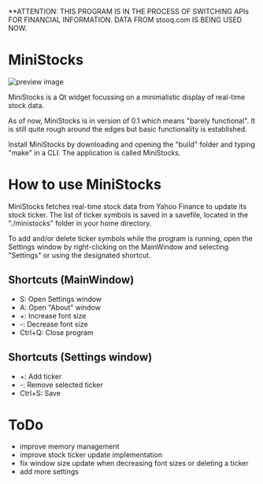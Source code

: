 **ATTENTION: THIS PROGRAM IS IN THE PROCESS OF SWITCHING APIs FOR FINANCIAL INFORMATION. DATA FROM stooq.com IS BEING USED NOW.

# MiniStocks

![preview image](https://i.imgur.com/8aCoIzE.png)

MiniStocks is a Qt widget focussing on a minimalistic display of real-time stock data.

As of now, MiniStocks is in version of 0.1 which means "barely functional". It is still quite rough around the edges but basic functionality is established.

Install MiniStocks by downloading and opening the "build" folder and typing "make" in a CLI. The application is called MiniStocks.

# How to use MiniStocks

MiniStocks fetches real-time stock data from Yahoo Finance to update its stock ticker. The list of ticker symbols is saved in a savefile, located in the "./ministocks" folder in your home directory. 

To add and/or delete ticker symbols while the program is running, open the Settings window by right-clicking on the MainWindow and selecting "Settings" or using the designated shortcut.

## Shortcuts (MainWindow)
- S: Open Settings window
- A: Open "About" window
- +: Increase font size
- -: Decrease font size
- Ctrl+Q: Close program

## Shortcuts (Settings window)
- +: Add ticker
- -: Remove selected ticker 
- Ctrl+S: Save 

# ToDo
- improve memory management 
- improve stock ticker update implementation
- fix window size update when decreasing font sizes or deleting a ticker
- add more settings 
